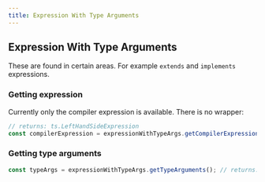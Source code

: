 ```yaml
---
title: Expression With Type Arguments
---
```


## Expression With Type Arguments

These are found in certain areas. For example `extends` and `implements` expressions.

### Getting expression

Currently only the compiler expression is available. There is no wrapper:

```typescript
// returns: ts.LeftHandSideExpression
const compilerExpression = expressionWithTypeArgs.getCompilerExpression();
```

### Getting type arguments

```typescript
const typeArgs = expressionWithTypeArgs.getTypeArguments(); // returns: TypeNode[]
```
